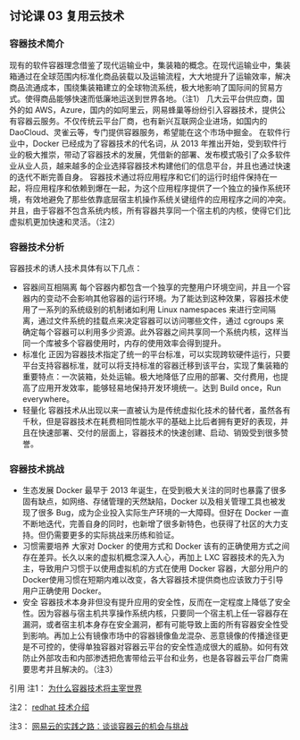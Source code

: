 ## 讨论课 03 复用云技术

### 容器技术简介
现有的软件容器理念借鉴了现代运输业中，集装箱的概念。在现代运输业中，集装箱通过在全球范围内标准化商品装载以及运输流程，大大地提升了运输效率，解决商品流通成本，围绕集装箱建立的全球物流系统，极大地影响了国际间的贸易方式。使得商品能够快速而低廉地运送到世界各地。（注1）
几大云平台供应商，国外的如 AWS，Azure，国内的如阿里云，网易蜂巢等纷纷引入容器技术，提供公有容器云服务。不仅传统云平台厂商，也有新兴互联网企业进场，如国内的 DaoCloud、灵雀云等，专门提供容器服务，希望能在这个市场中掘金。
在软件行业中，Docker 已经成为了容器技术的代名词，从 2013 年推出开始，受到软件行业的极大推崇，带动了容器技术的发展，凭借新的部署、发布模式吸引了众多软件业从业人员，越来越多的企业选择容器技术构建他们的信息平台，并且也通过快速的迭代不断完善自身。
容器技术通过将应用程序和它们的运行时组件保持在一起，将应用程序和依赖到爆在一起，为这个应用程序提供了一个独立的操作系统环境，有效地避免了那些依靠底层宿主机操作系统关键组件的应用程序之间的冲突。并且，由于容器不包含系统内核，所有容器共享同一个宿主机的内核，使得它们比虚拟机更加快速和灵活。（注2）

### 容器技术分析
容器技术的诱人技术具体有以下几点：
* 容器间互相隔离
每个容器内都包含一个独享的完整用户环境空间，并且一个容器内的变动不会影响其他容器的运行环境。为了能达到这种效果，容器技术使用了一系列的系统级别的机制诸如利用 Linux namespaces 来进行空间隔离，通过文件系统的挂载点来决定容器可以访问哪些文件，通过 cgroups 来确定每个容器可以利用多少资源。此外容器之间共享同一个系统内核，这样当同一个库被多个容器使用时，内存的使用效率会得到提升。
* 标准化
正因为容器技术指定了统一的平台标准，可以实现跨软硬件运行，只要平台支持容器标准，就可以将支持标准的容器迁移到该平台，实现了集装箱的重要特点：一次装箱，处处运输。极大地降低了应用的部署、交付费用，也提高了应用开发效率，能够轻易地保持开发环境统一。达到 Build once，Run everywhere。
* 轻量化
容器技术从出现以来一直被认为是传统虚拟化技术的替代者，虽然各有千秋，但是容器技术在耗费相同性能水平的基础上比后者拥有更好的表现，并且在快速部署、交付的层面上，容器技术的快速创建、启动、销毁受到很多赞誉。

### 容器技术挑战
* 生态发展
Docker 最早于 2013 年诞生，在受到极大关注的同时也暴露了很多固有缺点，如网络、存储管理的天然缺陷，Docker 以及相关管理工具也被发现了很多 Bug，成为企业投入实际生产环境的一大障碍。但好在 Docker 一直不断地迭代，完善自身的同时，也新增了很多新特色，也获得了社区的大力支持。但仍需要更多的实际挑战来历练和验证。
* 习惯需要培养
大家对 Docker 的使用方式和 Docker 该有的正确使用方式之间存在差异。长久以来的虚拟机概念深入人心，再加上 LXC 容器技术的先入为主，导致用户习惯于以使用虚拟机的方式在使用 Docker 容器，大部分用户的Docker使用习惯在短期内难以改变，各大容器技术提供商也应该致力于引导用户正确使用 Docker。
* 安全
容器技术本身非但没有提升应用的安全性，反而在一定程度上降低了安全性。因为容器与宿主机共享操作系统内核，只要同一个宿主机上任一容器存在漏洞，或者宿主机本身存在安全漏洞，都有可能导致上面的所有容器安全性受到影响。再加上公有镜像市场中的容器镜像鱼龙混杂、恶意镜像的传播途径更是不可控的，使得单独容器对容器云平台的安全性造成很大的威胁。如何有效防止外部攻击和内部渗透把危害带给云平台和业务，也是各容器云平台厂商需要思考并且解决的。（注3）

引用
注1：
[为什么容器技术将主宰世界](http://blog.csdn.net/gaoyingju/article/details/49616295)

注2：
[redhat 技术介绍](https://www.redhat.com/zh/insights/containers)

注3：
[网易云的实践之路：谈谈容器云的机会与挑战](http://www.infoq.com/cn/articles/opportunities-and-challenges-for-container-clouds)